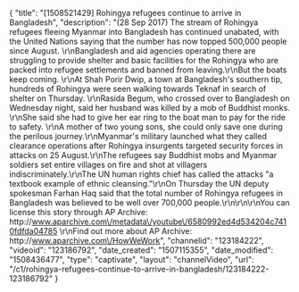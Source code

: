 {
    "title": "[1508521429] Rohingya refugees continue to arrive in Bangladesh",
    "description": "(28 Sep 2017) The stream of Rohingya refugees fleeing Myanmar into Bangladesh has continued unabated, with the United Nations saying that the number has now topped 500,000 people since August. \r\nBangladesh and aid agencies operating there are struggling to provide shelter and basic facilities for the Rohingya who are packed into refugee settlements and banned from leaving.\r\nBut the boats keep coming. \r\nAt Shah Porir Dwip, a town at Bangladesh's southern tip, hundreds of Rohingya were seen walking towards Teknaf in search of shelter on Thursday. \r\nRasida Begum, who crossed over to Bangladesh on Wednesday night, said her husband was killed by a mob of Buddhist monks. \r\nShe said she had to give her ear ring to the boat man to pay for the ride to safety. \r\nA mother of two young sons, she could only save one during the perilous journey.\r\nMyanmar's military launched what they called clearance operations after Rohingya insurgents targeted security forces in attacks on 25 August.\r\nThe refugees say Buddhist mobs and Myanmar soldiers set entire villages on fire and shot at villagers indiscriminately.\r\nThe UN human rights chief has called the attacks \"a textbook example of ethnic cleansing.\"\r\nOn Thursday the UN deputy spokesman Farhan Haq said that the total number of Rohingya refugees in Bangladesh was believed to be well over 700,000 people.\r\n\r\n\r\nYou can license this story through AP Archive: http:\/\/www.aparchive.com\/metadata\/youtube\/6580992ed4d534204c7410fdfda04785 \r\nFind out more about AP Archive: http:\/\/www.aparchive.com\/HowWeWork",
    "channelid": "123184222",
    "videoid": "123186792",
    "date_created": "1507115355",
    "date_modified": "1508436477",
    "type": "captivate",
    "layout": "channelVideo",
    "url": "\/c1\/rohingya-refugees-continue-to-arrive-in-bangladesh\/123184222-123186792"
}